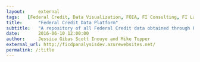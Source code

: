```yaml
---
layout:     external
tags:	[Federal Credit, Data Visualization, FOIA, FI Consulting, FI Labs, Capitol Area Data Science]
title:      "Federal Credit Data Platform"
subtitle:   "A repository of all Federal Credit data obtained through FOIA requests."
date:       2016-06-10 12:00:00
author:     Jessica Gibas Scott Inouye and Mike Topper
external_url: http://ficdpanalysisdev.azurewebsites.net/
permalink: /:title
---
```

